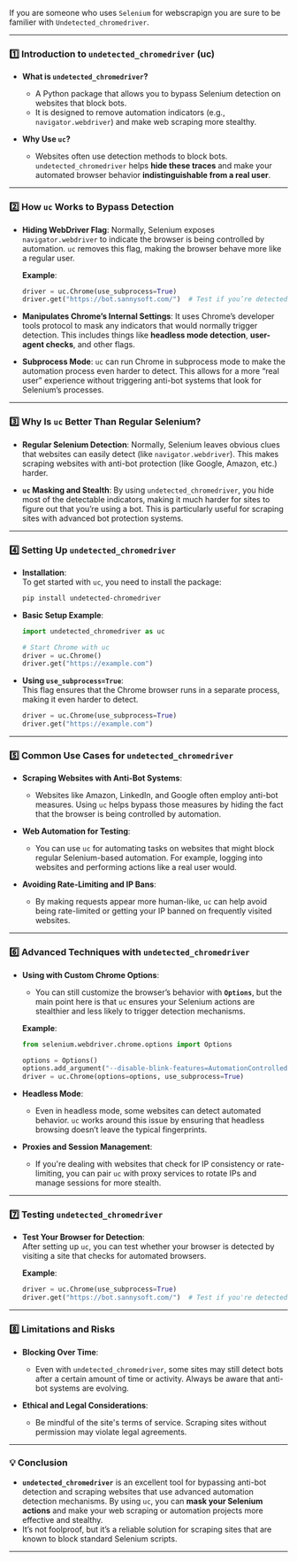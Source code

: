 If you are someone who uses `Selenium` for webscrapign you are sure to be familier with `Undetected_chromedriver`.


---

### 1️⃣ **Introduction to `undetected_chromedriver` (uc)**  
- **What is `undetected_chromedriver`?**  
   - A Python package that allows you to bypass Selenium detection on websites that block bots.  
   - It is designed to remove automation indicators (e.g., `navigator.webdriver`) and make web scraping more stealthy.

- **Why Use `uc`?**  
   - Websites often use detection methods to block bots. `undetected_chromedriver` helps **hide these traces** and make your automated browser behavior **indistinguishable from a real user**.

---

### 2️⃣ **How `uc` Works to Bypass Detection**  
- **Hiding WebDriver Flag**: Normally, Selenium exposes `navigator.webdriver` to indicate the browser is being controlled by automation. `uc` removes this flag, making the browser behave more like a regular user.
  
  **Example**:  
  ```python
  driver = uc.Chrome(use_subprocess=True)  
  driver.get("https://bot.sannysoft.com/")  # Test if you’re detected
  ```

- **Manipulates Chrome’s Internal Settings**: It uses Chrome’s developer tools protocol to mask any indicators that would normally trigger detection. This includes things like **headless mode detection**, **user-agent checks**, and other flags.

- **Subprocess Mode**: `uc` can run Chrome in subprocess mode to make the automation process even harder to detect. This allows for a more “real user” experience without triggering anti-bot systems that look for Selenium’s processes.

---

### 3️⃣ **Why Is `uc` Better Than Regular Selenium?**  
- **Regular Selenium Detection**: Normally, Selenium leaves obvious clues that websites can easily detect (like `navigator.webdriver`). This makes scraping websites with anti-bot protection (like Google, Amazon, etc.) harder.
  
- **`uc` Masking and Stealth**: By using `undetected_chromedriver`, you hide most of the detectable indicators, making it much harder for sites to figure out that you’re using a bot. This is particularly useful for scraping sites with advanced bot protection systems.

---

### 4️⃣ **Setting Up `undetected_chromedriver`**  
- **Installation**:  
   To get started with `uc`, you need to install the package:
   ```bash
   pip install undetected-chromedriver
   ```

- **Basic Setup Example**:
   ```python
   import undetected_chromedriver as uc

   # Start Chrome with uc
   driver = uc.Chrome()
   driver.get("https://example.com")
   ```

- **Using `use_subprocess=True`**:  
   This flag ensures that the Chrome browser runs in a separate process, making it even harder to detect.
   ```python
   driver = uc.Chrome(use_subprocess=True)
   driver.get("https://example.com")
   ```

---

### 5️⃣ **Common Use Cases for `undetected_chromedriver`**  
- **Scraping Websites with Anti-Bot Systems**:  
   - Websites like Amazon, LinkedIn, and Google often employ anti-bot measures. Using `uc` helps bypass those measures by hiding the fact that the browser is being controlled by automation.
   
- **Web Automation for Testing**:  
   - You can use `uc` for automating tasks on websites that might block regular Selenium-based automation. For example, logging into websites and performing actions like a real user would.
  
- **Avoiding Rate-Limiting and IP Bans**:  
   - By making requests appear more human-like, `uc` can help avoid being rate-limited or getting your IP banned on frequently visited websites.

---

### 6️⃣ **Advanced Techniques with `undetected_chromedriver`**  
- **Using with Custom Chrome Options**:  
   - You can still customize the browser’s behavior with **`Options`**, but the main point here is that `uc` ensures your Selenium actions are stealthier and less likely to trigger detection mechanisms.

   **Example**:  
   ```python
   from selenium.webdriver.chrome.options import Options

   options = Options()
   options.add_argument("--disable-blink-features=AutomationControlled")  # Mask WebDriver flag
   driver = uc.Chrome(options=options, use_subprocess=True)
   ```

- **Headless Mode**:  
   - Even in headless mode, some websites can detect automated behavior. `uc` works around this issue by ensuring that headless browsing doesn’t leave the typical fingerprints.

- **Proxies and Session Management**:  
   - If you're dealing with websites that check for IP consistency or rate-limiting, you can pair `uc` with proxy services to rotate IPs and manage sessions for more stealth.

---

### 7️⃣ **Testing `undetected_chromedriver`**  
- **Test Your Browser for Detection**:  
   After setting up `uc`, you can test whether your browser is detected by visiting a site that checks for automated browsers.

   **Example**:  
   ```python
   driver = uc.Chrome(use_subprocess=True)
   driver.get("https://bot.sannysoft.com/")  # Test if you're detected
   ```

---

### 8️⃣ **Limitations and Risks**  
- **Blocking Over Time**:  
   - Even with `undetected_chromedriver`, some sites may still detect bots after a certain amount of time or activity. Always be aware that anti-bot systems are evolving.

- **Ethical and Legal Considerations**:  
   - Be mindful of the site's terms of service. Scraping sites without permission may violate legal agreements.

---

### 💡 **Conclusion**  
- **`undetected_chromedriver`** is an excellent tool for bypassing anti-bot detection and scraping websites that use advanced automation detection mechanisms. By using `uc`, you can **mask your Selenium actions** and make your web scraping or automation projects more effective and stealthy.  
- It’s not foolproof, but it’s a reliable solution for scraping sites that are known to block standard Selenium scripts.

---

